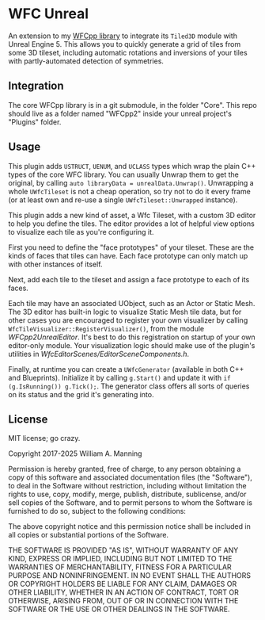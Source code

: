 # WFC Unreal

An extension to my [WFCpp library](https://github.com/heyx3/WFCpp) to integrate its `Tiled3D` module with Unreal Engine 5.
This allows you to quickly generate a grid of tiles from some 3D tileset,
    including automatic rotations and inversions of your tiles with partly-automated detection of symmetries.

## Integration

The core WFCpp library is in a git submodule, in the folder "Core".
This repo should live as a folder named "WFCpp2" inside your unreal project's "Plugins" folder.

## Usage

This plugin adds `USTRUCT`, `UENUM`, and `UCLASS` types which wrap the plain C++ types of the core WFC library.
You can usually Unwrap them to get the original, by calling `auto libraryData = unrealData.Unwrap()`.
Unwrapping a whole `UWfcTileset` is not a cheap operation, so try not to do it every frame
    (or at least own and re-use a single `UWfcTileset::Unwrapped` instance).

This plugin adds a new kind of asset, a Wfc Tileset, with a custom 3D editor to help you define the tiles.
The editor provides a lot of helpful view options to visualize each tile as you're configuring it.

First you need to define the "face prototypes" of your tileset.
These are the kinds of faces that tiles can have.
Each face prototype can only match up with other instances of itself.

Next, add each tile to the tileset and assign a face prototype to each of its faces.

Each tile may have an associated UObject, such as an Actor or Static Mesh.
The 3D editor has built-in logic to visualize Static Mesh tile data,
    but for other cases you are encouraged to register your own visualizer
    by calling `WfcTileVisualizer::RegisterVisualizer()`, from the module *WFCpp2UnrealEditor*.
It's best to do this registration on startup of your own editor-only module.
Your visualization logic should make use of the plugin's utilities in *WfcEditorScenes/EditorSceneComponents.h*.

Finally, at runtime you can create a `UWfcGenerator` (available in both C++ and Blueprints).
Initialize it by calling `g.Start()` and update it with `if (g.IsRunning()) g.Tick();`.
The generator class offers all sorts of queries on its status and the grid it's generating into.

## License

MIT license; go crazy.

Copyright 2017-2025 William A. Manning

Permission is hereby granted, free of charge, to any person obtaining a copy of this software and associated documentation files (the "Software"), to deal in the Software without restriction, including without limitation the rights to use, copy, modify, merge, publish, distribute, sublicense, and/or sell copies of the Software, and to permit persons to whom the Software is furnished to do so, subject to the following conditions:

The above copyright notice and this permission notice shall be included in all copies or substantial portions of the Software.

THE SOFTWARE IS PROVIDED "AS IS", WITHOUT WARRANTY OF ANY KIND, EXPRESS OR IMPLIED, INCLUDING BUT NOT LIMITED TO THE WARRANTIES OF MERCHANTABILITY, FITNESS FOR A PARTICULAR PURPOSE AND NONINFRINGEMENT. IN NO EVENT SHALL THE AUTHORS OR COPYRIGHT HOLDERS BE LIABLE FOR ANY CLAIM, DAMAGES OR OTHER LIABILITY, WHETHER IN AN ACTION OF CONTRACT, TORT OR OTHERWISE, ARISING FROM, OUT OF OR IN CONNECTION WITH THE SOFTWARE OR THE USE OR OTHER DEALINGS IN THE SOFTWARE.
